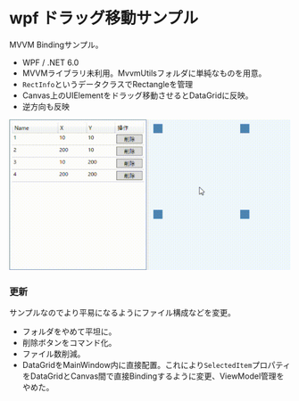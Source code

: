 # wpf ドラッグ移動サンプル

MVVM Bindingサンプル。

- WPF / .NET 6.0 
- MVVMライブラリ未利用。MvvmUtilsフォルダに単純なものを用意。
- `RectInfo`というデータクラスでRectangleを管理
- Canvas上のUIElementをドラッグ移動させるとDataGridに反映。
- 逆方向も反映



![sample](/img/a.gif) 

### 更新

サンプルなのでより平易になるようにファイル構成などを変更。

- フォルダをやめて平坦に。
- 削除ボタンをコマンド化。
- ファイル数削減。
- DataGridをMainWindow内に直接配置。これにより`SelectedItem`プロパティをDataGridとCanvas間で直接Bindingするように変更、ViewModel管理をやめた。

